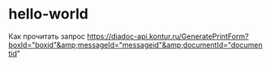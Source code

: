 # hello-world
Как прочитать запрос https://diadoc-api.kontur.ru/GeneratePrintForm?boxId="boxid"&amp;messageId="messageid"&amp;documentId="documentid"
